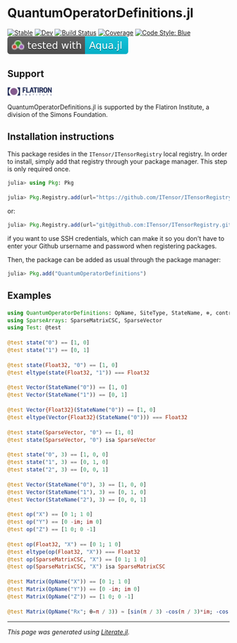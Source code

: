 # QuantumOperatorDefinitions.jl

[![Stable](https://img.shields.io/badge/docs-stable-blue.svg)](https://itensor.github.io/QuantumOperatorDefinitions.jl/stable/)
[![Dev](https://img.shields.io/badge/docs-dev-blue.svg)](https://itensor.github.io/QuantumOperatorDefinitions.jl/dev/)
[![Build Status](https://github.com/ITensor/QuantumOperatorDefinitions.jl/actions/workflows/Tests.yml/badge.svg?branch=main)](https://github.com/ITensor/QuantumOperatorDefinitions.jl/actions/workflows/Tests.yml?query=branch%3Amain)
[![Coverage](https://codecov.io/gh/ITensor/QuantumOperatorDefinitions.jl/branch/main/graph/badge.svg)](https://codecov.io/gh/ITensor/QuantumOperatorDefinitions.jl)
[![Code Style: Blue](https://img.shields.io/badge/code%20style-blue-4495d1.svg)](https://github.com/invenia/BlueStyle)
[![Aqua](https://raw.githubusercontent.com/JuliaTesting/Aqua.jl/master/badge.svg)](https://github.com/JuliaTesting/Aqua.jl)

## Support

<picture>
  <source media="(prefers-color-scheme: dark)" width="20%" srcset="docs/src/assets/CCQ-dark.png">
  <img alt="Flatiron Center for Computational Quantum Physics logo." width="20%" src="docs/src/assets/CCQ.png">
</picture>


QuantumOperatorDefinitions.jl is supported by the Flatiron Institute, a division of the Simons Foundation.

## Installation instructions

This package resides in the `ITensor/ITensorRegistry` local registry.
In order to install, simply add that registry through your package manager.
This step is only required once.
```julia
julia> using Pkg: Pkg

julia> Pkg.Registry.add(url="https://github.com/ITensor/ITensorRegistry")
```
or:
```julia
julia> Pkg.Registry.add(url="git@github.com:ITensor/ITensorRegistry.git")
```
if you want to use SSH credentials, which can make it so you don't have to enter your Github ursername and password when registering packages.

Then, the package can be added as usual through the package manager:

```julia
julia> Pkg.add("QuantumOperatorDefinitions")
```

## Examples

````julia
using QuantumOperatorDefinitions: OpName, SiteType, StateName, ⊗, controlled, op, state
using SparseArrays: SparseMatrixCSC, SparseVector
using Test: @test

@test state("0") == [1, 0]
@test state("1") == [0, 1]

@test state(Float32, "0") == [1, 0]
@test eltype(state(Float32, "1")) === Float32

@test Vector(StateName("0")) == [1, 0]
@test Vector(StateName("1")) == [0, 1]

@test Vector{Float32}(StateName("0")) == [1, 0]
@test eltype(Vector{Float32}(StateName("0"))) === Float32

@test state(SparseVector, "0") == [1, 0]
@test state(SparseVector, "0") isa SparseVector

@test state("0", 3) == [1, 0, 0]
@test state("1", 3) == [0, 1, 0]
@test state("2", 3) == [0, 0, 1]

@test Vector(StateName("0"), 3) == [1, 0, 0]
@test Vector(StateName("1"), 3) == [0, 1, 0]
@test Vector(StateName("2"), 3) == [0, 0, 1]

@test op("X") == [0 1; 1 0]
@test op("Y") == [0 -im; im 0]
@test op("Z") == [1 0; 0 -1]

@test op(Float32, "X") == [0 1; 1 0]
@test eltype(op(Float32, "X")) === Float32
@test op(SparseMatrixCSC, "X") == [0 1; 1 0]
@test op(SparseMatrixCSC, "X") isa SparseMatrixCSC

@test Matrix(OpName("X")) == [0 1; 1 0]
@test Matrix(OpName("Y")) == [0 -im; im 0]
@test Matrix(OpName("Z")) == [1 0; 0 -1]

@test Matrix(OpName("Rx"; θ=π / 3)) ≈ [sin(π / 3) -cos(π / 3)*im; -cos(π / 3)*im sin(π / 3)]
````

---

*This page was generated using [Literate.jl](https://github.com/fredrikekre/Literate.jl).*

